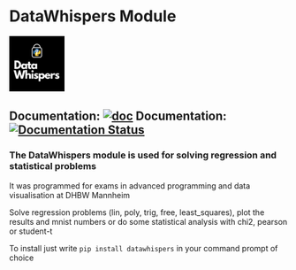 # DataWhispers Module

![DataWhispers Logo](https://github.com/GermanPaul12/datawhispers/blob/main/assets/logo.png?raw=true)

## Documentation: [![doc](https://img.shields.io/badge/Made%20with-Sphinx-1f425f.svg)](https://germanpaul12.github.io/datawhispers/) Documentation: [![Documentation Status](https://readthedocs.org/projects/datawhispers/badge/?version=latest)](https://datawhispers.readthedocs.io/en/latest/?badge=latest)

### The **DataWhispers** module is used for solving regression and statistical problems

It was programmed for exams in advanced programming and data visualisation at DHBW Mannheim

Solve regression problems (lin, poly, trig, free, least_squares), plot the results and mnist numbers or do some statistical analysis with chi2, pearson or student-t

To install just write ```pip install datawhispers``` in your command prompt of choice
